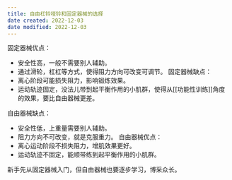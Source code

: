 ```yaml
---
title: 自由杠铃哑铃和固定器械的选择
date created: 2022-12-03
date modified: 2022-12-03
---
```

固定器械优点：
- 安全性高，一般不需要别人辅助。
- 通过滑轮，杠杠等方式，使得阻力方向可改变可调节。
固定器械缺点：
- 离心阶段可能损失阻力，影响锻炼效果。
- 运动轨迹固定，没法儿带到起平衡作用的小肌群，使得从[[功能性训练]]角度的效果，要比自由器械更差。

自由器械缺点：
- 安全性低，上重量需要别人辅助。
- 阻力方向不可改变，就是克服重力。
自由器械优点：
- 离心运动阶段不损失阻力，增肌效果更好。
- 运动轨迹不固定，能顺带练到起平衡作用的小肌群。

新手先从固定器械入门，但自由器械也要逐步学习，博采众长。